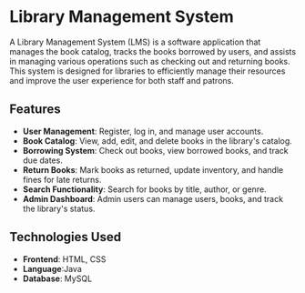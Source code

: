 # Library Management System

A Library Management System (LMS) is a software application that manages the book catalog, tracks the books borrowed by users, and assists in managing various operations such as checking out and returning books. This system is designed for libraries to efficiently manage their resources and improve the user experience for both staff and patrons.

## Features

- **User Management**: Register, log in, and manage user accounts.
- **Book Catalog**: View, add, edit, and delete books in the library's catalog.
- **Borrowing System**: Check out books, view borrowed books, and track due dates.
- **Return Books**: Mark books as returned, update inventory, and handle fines for late returns.
- **Search Functionality**: Search for books by title, author, or genre.
- **Admin Dashboard**: Admin users can manage users, books, and track the library's status.

## Technologies Used

- **Frontend**: HTML, CSS
- **Language**:Java 
- **Database**: MySQL
